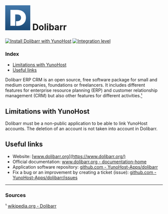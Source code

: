 # <img src="/images/dolibarr_logo.png" width="80px" alt="Dolibarr's logo"> Dolibarr

[![Install Dolibarr with YunoHost](https://install-app.yunohost.org/install-with-yunohost.png)](https://install-app.yunohost.org/?app=dolibarr) [![Integration level](https://dash.yunohost.org/integration/dolibarr.svg)](https://dash.yunohost.org/appci/app/dolibarr)

### Index

- [Limitations with YunoHost](#limitations-with-yunohost)
- [Useful links](#useful-links)

Dolibarr ERP CRM is an open source, free software package for small and medium companies, foundations or freelancers. It includes different features for enterprise resource planning (ERP) and customer relationship management (CRM) but also other features for different activities.[¹](#sources)

## Limitations with YunoHost

Dolibarr must be a non-public application to be able to link YunoHost accounts. The deletion of an account is not taken into account in Dolibarr.

## Useful links

+ Website: [www.dolibarr.org](https://www.dolibarr.org/)
+ Official documentation: [www.dolibarr.org - documentation-home](https://www.dolibarr.org/documentation-home)
+ Application software repository: [github.com - YunoHost-Apps/dolibarr](https://github.com/YunoHost-Apps/dolibarr_ynh)
+ Fix a bug or an improvement by creating a ticket (issue): [github.com - YunoHost-Apps/dolibarr/issues](https://github.com/YunoHost-Apps/dolibarr_ynh/issues)

-----

### Sources

¹ [wikipedia.org - Dolibarr](https://en.wikipedia.org/wiki/Dolibarr)
